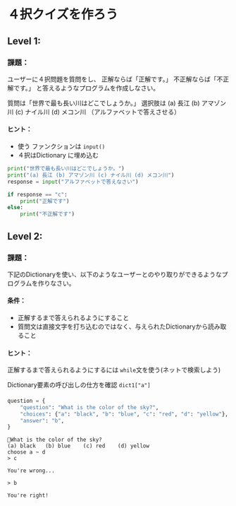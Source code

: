 # ４択クイズを作ろう

## Level 1:

### 課題：
ユーザーに４択問題を質問をし、
正解ならば「正解です。」
不正解ならば「不正解です。」
と答えるようなプログラムを作成しなさい。

質問は「世界で最も長い川はどこでしょうか。」
選択肢は (a) 長江 (b) アマゾン川 (c) ナイル川 (d) メコン川
（アルファベットで答えさせる）

#### ヒント：
- 使う ファンクションは `input()`
- ４択はDictionary に埋め込む

```python
print("世界で最も長い川はどこでしょうか。")
print("(a) 長江 (b) アマゾン川 (c) ナイル川 (d) メコン川")
response = input("アルファベットで答えなさい")

if response == "c":
    print("正解です")
else:
    print("不正解です")

```


## Level 2:

### 課題：

下記のDictionaryを使い、以下のようなユーザーとのやり取りができるようなプログラムを作りなさい。

#### 条件：
- 正解するまで答えられるようにすること
- 質問文は直接文字を打ち込むのではなく、与えられたDictionaryから読み取ること


#### ヒント：
正解するまで答えられるようにするには
`while`文を使う(ネットで検索しよう)

Dictionary要素の呼び出しの仕方を確認
`dict1["a"]`

####

```python
question = {
    "question": "What is the color of the sky?",
    "choices": {"a": "black", "b": "blue", "c": "red", "d": "yellow"},
    "answer": "b",
}

```


```
What is the color of the sky?
(a) black   (b) blue    (c) red    (d) yellow
choose a ~ d
> c

You're wrong...

> b

You're right!

```